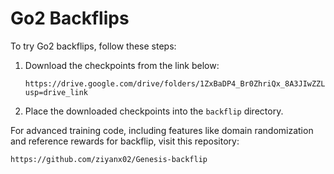 # Go2 Backflips

To try Go2 backflips, follow these steps:

1. Download the checkpoints from the link below:
    ```
    https://drive.google.com/drive/folders/1ZxBaDP4_Br0ZhriQx_8A3JIwZZLnxix4?usp=drive_link
    ```
2. Place the downloaded checkpoints into the `backflip` directory.

For advanced training code, including features like domain randomization and reference rewards for backflip, visit this repository:

```
https://github.com/ziyanx02/Genesis-backflip
```